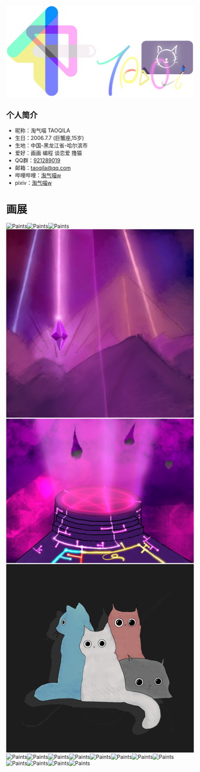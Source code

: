 ![Headimage](https://github.com/TAOQILA/taoqila.github.io/blob/images/all.png?raw=true)
## 个人简介
- 昵称：淘气喵 TAOQILA
- 生日：2006.7.7 (巨蟹座,15岁)
- 生地：中国-黑龙江省-哈尔滨市
- 爱好：画画 编程 谈恋爱 撸猫
- QQ群：[921289019](https://jq.qq.com/?_wv=1027&k=0yhFgJKO)
- 邮箱：taoqila@qq.com
- 哔哩哔哩：[淘气喵w](https://space.bilibili.com/353586902)
- pixiv：[淘气喵w](https://www.pixiv.net/users/59091519)
# 画展
![Paints](https://github.com/TAOQILA/taoqila.github.io/blob/Paints/paints%20(1).png?raw=true)![Paints](https://github.com/TAOQILA/taoqila.github.io/blob/Paints/paints%20(2).png?raw=true)![Paints](https://github.com/TAOQILA/taoqila.github.io/blob/Paints/paints%20(3).png?raw=true)![Paints](https://github.com/TAOQILA/taoqila.github.io/blob/Paints/paints%20(4).png?raw=true)![Paints](https://github.com/TAOQILA/taoqila.github.io/blob/Paints/paints%20(5).png?raw=true)![Paints](https://github.com/TAOQILA/taoqila.github.io/blob/Paints/paints%20(6).png?raw=true)![Paints](https://github.com/TAOQILA/taoqila.github.io/blob/Paints/paints%20(7).png?raw=true)![Paints](https://github.com/TAOQILA/taoqila.github.io/blob/Paints/paints%20(8).png?raw=true)![Paints](https://github.com/TAOQILA/taoqila.github.io/blob/Paints/paints%20(9).png?raw=true)![Paints](https://github.com/TAOQILA/taoqila.github.io/blob/Paints/paints%20(10).png?raw=true)![Paints](https://github.com/TAOQILA/taoqila.github.io/blob/Paints/paints%20(11).png?raw=true)![Paints](https://github.com/TAOQILA/taoqila.github.io/blob/Paints/paints%20(12).png?raw=true)![Paints](https://github.com/TAOQILA/taoqila.github.io/blob/Paints/paints%20(13).png?raw=true)![Paints](https://github.com/TAOQILA/taoqila.github.io/blob/Paints/paints%20(14).png?raw=true)![Paints](https://github.com/TAOQILA/taoqila.github.io/blob/Paints/paints%20(15).png?raw=true)![Paints](https://github.com/TAOQILA/taoqila.github.io/blob/Paints/paints%20(16).png?raw=true)![Paints](https://github.com/TAOQILA/taoqila.github.io/blob/Paints/paints%20(17).png?raw=true)![Paints](https://github.com/TAOQILA/taoqila.github.io/blob/Paints/paints%20(18).png?raw=true)
